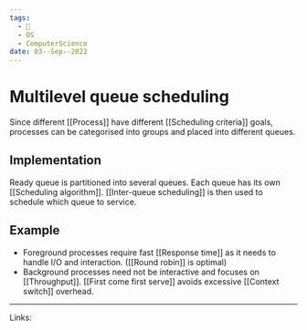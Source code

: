```yaml
---
tags:
  - 🌱
  - OS
  - ComputerScience 
date: 03--Sep--2022
---
```


# Multilevel queue scheduling

Since different [[Process]] have different [[Scheduling criteria]] goals, processes can be categorised into groups and placed into different queues.

## Implementation
Ready queue is partitioned into several queues. Each queue has its own [[Scheduling algorithm]]. [[Inter-queue scheduling]] is then used to schedule which queue to service.

## Example
- Foreground processes require fast [[Response time]] as it needs to handle I/O and interaction. ([[Round robin]] is optimal)
- Background processes need not be interactive and focuses on [[Throughput]]. [[First come first serve]] avoids excessive [[Context switch]] overhead.

---
Links: 